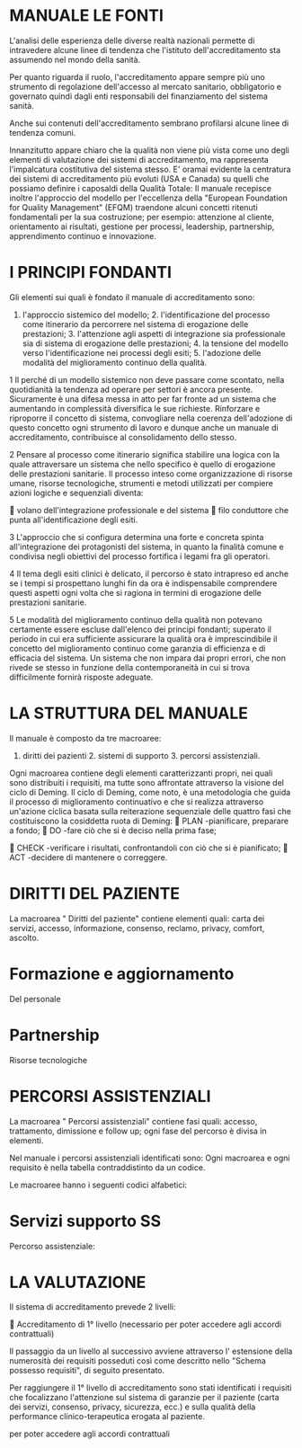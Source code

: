 # MANUALE LE FONTI
L'analisi delle esperienza delle diverse realtà nazionali permette di intravedere alcune linee di tendenza che l'istituto dell'accreditamento sta assumendo nel mondo della sanità.

Per quanto riguarda il ruolo, l'accreditamento appare sempre più uno strumento di regolazione dell'accesso al mercato sanitario, obbligatorio e governato quindi dagli enti responsabili del finanziamento del sistema sanità.

Anche sui contenuti dell'accreditamento sembrano profilarsi alcune linee di tendenza comuni.

Innanzitutto appare chiaro che la qualità non viene più vista come uno degli elementi di valutazione dei sistemi di accreditamento, ma rappresenta l'impalcatura costitutiva del sistema stesso. E' oramai evidente la centratura dei sistemi di accreditamento più evoluti (USA e Canada) su quelli che possiamo definire i caposaldi della Qualità Totale: Il manuale recepisce inoltre l'approccio del modello per l'eccellenza della "European Foundation for Quality Management" (EFQM) traendone alcuni concetti ritenuti fondamentali per la sua costruzione; per esempio: attenzione al cliente, orientamento ai risultati, gestione per processi, leadership, partnership, apprendimento continuo e innovazione.

# I PRINCIPI FONDANTI
Gli elementi sui quali è fondato il manuale di accreditamento sono:

1. l'approccio sistemico del modello; 2. l'identificazione del processo come itinerario da percorrere nel sistema di erogazione delle prestazioni; 3. l'attenzione agli aspetti di integrazione sia professionale sia di sistema di erogazione delle prestazioni; 4. la tensione del modello verso l'identificazione nei processi degli esiti; 5. l'adozione delle modalità del miglioramento continuo della qualità.

1 Il perché di un modello sistemico non deve passare come scontato, nella quotidianità la tendenza ad operare per settori è ancora presente. Sicuramente è una difesa messa in atto per far fronte ad un sistema che aumentando in complessità diversifica le sue richieste. Rinforzare e riproporre il concetto di sistema, convogliare nella coerenza dell'adozione di questo concetto ogni strumento di lavoro e dunque anche un manuale di accreditamento, contribuisce al consolidamento dello stesso.

2 Pensare al processo come itinerario significa stabilire una logica con la quale attraversare un sistema che nello specifico è quello di erogazione delle prestazioni sanitarie. Il processo inteso come organizzazione di risorse umane, risorse tecnologiche, strumenti e metodi utilizzati per compiere azioni logiche e sequenziali diventa:

 volano dell'integrazione professionale e del sistema  filo conduttore che punta all'identificazione degli esiti.

3 L'approccio che si configura determina una forte e concreta spinta all'integrazione dei protagonisti del sistema, in quanto la finalità comune e condivisa negli obiettivi del processo fortifica i legami fra gli operatori.

4 Il tema degli esiti clinici è delicato, il percorso è stato intrapreso ed anche se i tempi si prospettano lunghi fin da ora è indispensabile comprendere questi aspetti ogni volta che si ragiona in termini di erogazione delle prestazioni sanitarie.

5 Le modalità del miglioramento continuo della qualità non potevano certamente essere escluse dall'elenco dei principi fondanti; superato il periodo in cui era sufficiente assicurare la qualità ora è imprescindibile il concetto del miglioramento continuo come garanzia di efficienza e di efficacia del sistema. Un sistema che non impara dai propri errori, che non rivede se stesso in funzione della contemporaneità in cui si trova difficilmente fornirà risposte adeguate.

# LA STRUTTURA DEL MANUALE
Il manuale è composto da tre macroaree:

1. diritti dei pazienti 2. sistemi di supporto 3. percorsi assistenziali.

Ogni macroarea contiene degli elementi caratterizzanti propri, nei quali sono distribuiti i requisiti, ma tutte sono affrontate attraverso la visione del ciclo di Deming. Il ciclo di Deming, come noto, è una metodologia che guida il processo di miglioramento continuativo e che si realizza attraverso un'azione ciclica basata sulla reiterazione sequenziale delle quattro fasi che costituiscono la cosiddetta ruota di Deming:  PLAN -pianificare, preparare a fondo;  DO -fare ciò che si è deciso nella prima fase;

 CHECK -verificare i risultati, confrontandoli con ciò che si è pianificato;  ACT -decidere di mantenere o correggere.

# DIRITTI DEL PAZIENTE
La macroarea " Diritti del paziente" contiene elementi quali: carta dei servizi, accesso, informazione, consenso, reclamo, privacy, comfort, ascolto. 

# Formazione e aggiornamento
Del personale

# Partnership
Risorse tecnologiche

# PERCORSI ASSISTENZIALI
La macroarea " Percorsi assistenziali" contiene fasi quali: accesso, trattamento, dimissione e follow up; ogni fase del percorso è divisa in elementi.

Nel manuale i percorsi assistenziali identificati sono: Ogni macroarea e ogni requisito è nella tabella contraddistinto da un codice.

Le macroaree hanno i seguenti codici alfabetici:

# Servizi supporto SS
Percorso assistenziale: 

# LA VALUTAZIONE
Il sistema di accreditamento prevede 2 livelli:

 Accreditamento di 1° livello (necessario per poter accedere agli accordi contrattuali)

Il passaggio da un livello al successivo avviene attraverso l' estensione della numerosità dei requisiti posseduti così come descritto nello "Schema possesso requisiti", di seguito presentato.

Per raggiungere il 1° livello di accreditamento sono stati identificati i requisiti che focalizzano l'attenzione sul sistema di garanzie per il paziente (carta dei servizi, consenso, privacy, sicurezza, ecc.) e sulla qualità della performance clinico-terapeutica erogata al paziente.

per poter accedere agli accordi contrattuali  


